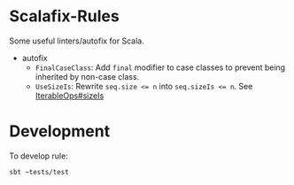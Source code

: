 # Scalafix-Rules

Some useful linters/autofix for Scala.

- autofix
    - `FinalCaseClass`: Add `final` modifier to case classes to prevent being inherited by non-case class.
    - `UseSizeIs`: Rewrite `seq.size <= n` into `seq.sizeIs <= n`. See [IterableOps#sizeIs](https://www.scala-lang.org/api/current/scala/collection/IterableOps.html#sizeIs:scala.collection.IterableOps.SizeCompareOps)

# Development

To develop rule:
```
sbt ~tests/test
```

